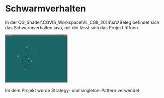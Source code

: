 # Schwarmverhalten 

In der CG_Shader\CGVIS_Workspace\VL_CGII_2014\src\Beleg
befindet sich das Schwarmverhalten.java, mit der lässt sich das Projekt öffnen.

<img src="Image/Boids.JPG" alt="Alt-Text" width="200"/>

Im dem Projekt wurde Strategy- und singleton-Pattern verwendet

